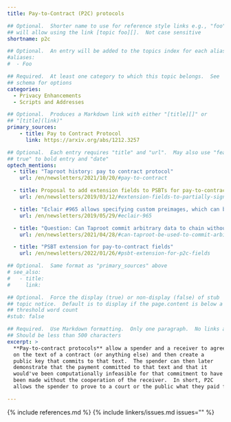 ```yaml
---
title: Pay-to-Contract (P2C) protocols

## Optional.  Shorter name to use for reference style links e.g., "foo"
## will allow using the link [topic foo][].  Not case sensitive
shortname: p2c

## Optional.  An entry will be added to the topics index for each alias
#aliases:
#  - Foo

## Required.  At least one category to which this topic belongs.  See
## schema for options
categories:
  - Privacy Enhancements
  - Scripts and Addresses

## Optional.  Produces a Markdown link with either "[title][]" or
## "[title](link)"
primary_sources:
    - title: Pay to Contract Protocol
      link: https://arxiv.org/abs/1212.3257

## Optional.  Each entry requires "title" and "url".  May also use "feature:
## true" to bold entry and "date"
optech_mentions:
  - title: "Taproot history: pay to contract protocol"
    url: /en/newsletters/2021/10/20/#pay-to-contract

  - title: Proposal to add extension fields to PSBTs for pay-to-contract
    url: /en/newsletters/2019/03/12/#extension-fields-to-partially-signed-bitcoin-transactions-psbts

  - title: "Eclair #965 allows specifying custom preimages, which can be used with pay-to-contract"
    url: /en/newsletters/2019/05/29/#eclair-965

  - title: "Question: Can Taproot commit arbitrary data to chain without any additional footprint?"
    url: /en/newsletters/2021/04/28/#can-taproot-be-used-to-commit-arbitrary-data-to-chain-without-any-additional-footprint

  - title: "PSBT extension for pay-to-contract fields"
    url: /en/newsletters/2022/01/26/#psbt-extension-for-p2c-fields

## Optional.  Same format as "primary_sources" above
# see_also:
#   - title:
#     link:

## Optional.  Force the display (true) or non-display (false) of stub
## topic notice.  Default is to display if the page.content is below a
## threshold word count
#stub: false

## Required.  Use Markdown formatting.  Only one paragraph.  No links allowed.
## Should be less than 500 characters
excerpt: >
  **Pay-to-contract protocols** allow a spender and a receiver to agree
  on the text of a contract (or anything else) and then create a
  public key that commits to that text.  The spender can then later
  demonstrate that the payment committed to that text and that it
  would've been computationally infeasible for that commitment to have
  been made without the cooperation of the receiver.  In short, P2C
  allows the spender to prove to a court or the public what they paid for.

---
```

{% include references.md %}
{% include linkers/issues.md issues="" %}
